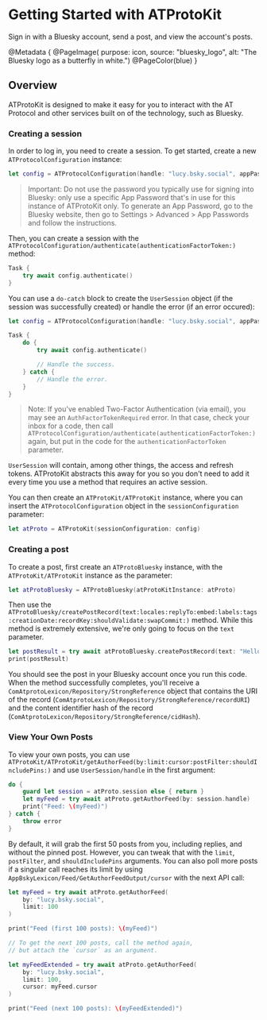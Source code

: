 # Getting Started with ATProtoKit

Sign in with a Bluesky account, send a post, and view the account's posts.

@Metadata {
    @PageImage(
        purpose: icon, 
        source: "bluesky_logo", 
        alt: "The Bluesky logo as a butterfly in white.")
    @PageColor(blue)
}

## Overview

ATProtoKit is designed to make it easy for you to interact with the AT Protocol and other services built on of the technology, such as Bluesky. 

### Creating a session

In order to log in, you need to create a session. To get started, create a new ``ATProtocolConfiguration`` instance:

```swift
let config = ATProtocolConfiguration(handle: "lucy.bsky.social", appPassword: "g8DBhaj-948uBho-Zh6c8Wl")
```
 
> Important: Do not use the password you typically use for signing into Bluesky: only use a specific App Password that's in use for this instance of ATProtoKit only. To generate an App Password, go to the Bluesky website, then go to Settings > Advanced > App Passwords and follow the instructions.

Then, you can create a session with the ``ATProtocolConfiguration/authenticate(authenticationFactorToken:)`` method:

```swift
Task {
    try await config.authenticate()
}
```

You can use a `do-catch` block to create the ``UserSession`` object (if the session was successfully created) or handle the error (if an error occured):

```swift
let config = ATProtocolConfiguration(handle: "lucy.bsky.social", appPassword: "hunter2")

Task {
    do {
        try await config.authenticate()

        // Handle the success.
    } catch {
        // Handle the error.
    }
}
```

> Note: If you've enabled Two-Factor Authentication (via email), you may see an `AuthFactorTokenRequired` error. In that case, check your inbox for a code, then call ``ATProtocolConfiguration/authenticate(authenticationFactorToken:)`` again, but put in the code for the `authenticationFactorToken` parameter.

``UserSession`` will contain, among other things, the access and refresh tokens. ATProtoKit abstracts this away for you so you don't need to add it every time you use a method that requires an active session.

You can then create an ``ATProtoKit/ATProtoKit`` instance, where you can insert the ``ATProtocolConfiguration`` object in the `sessionConfiguration` parameter:

```swift
let atProto = ATProtoKit(sessionConfiguration: config)
```

### Creating a post
To create a post, first create an ``ATProtoBluesky`` instance, with the ``ATProtoKit/ATProtoKit`` instance as the parameter:
```swift
let atProtoBluesky = ATProtoBluesky(atProtoKitInstance: atProto)
```

Then use the ``ATProtoBluesky/createPostRecord(text:locales:replyTo:embed:labels:tags:creationDate:recordKey:shouldValidate:swapCommit:)`` method. While this method is extremely extensive, we're only going to focus on the `text` parameter.

```swift
let postResult = try await atProtoBluesky.createPostRecord(text: "Hello Bluesky!")
print(postResult)
```

You should see the post in your Bluesky account once you run this code. When the method successfully completes, you'll receive a ``ComAtprotoLexicon/Repository/StrongReference`` object that contains the URI of the record (``ComAtprotoLexicon/Repository/StrongReference/recordURI``) and the content identifier hash of the record (``ComAtprotoLexicon/Repository/StrongReference/cidHash``).

### View Your Own Posts

To view your own posts, you can use ``ATProtoKit/ATProtoKit/getAuthorFeed(by:limit:cursor:postFilter:shouldIncludePins:)`` and use ``UserSession/handle`` in the first argument:

```swift
do {
    guard let session = atProto.session else { return }
    let myFeed = try await atProto.getAuthorFeed(by: session.handle)
    print("Feed: \(myFeed)")
} catch {
    throw error
}
```

By default, it will grab the first 50 posts from you, including replies, and without the pinned post. However, you can tweak that with the `limit`, `postFilter`, and `shouldIncludePins` arguments. You can also poll more posts if a singular call reaches its limit by using ``AppBskyLexicon/Feed/GetAuthorFeedOutput/cursor`` with the next API call:

```swift
let myFeed = try await atProto.getAuthorFeed(
    by: "lucy.bsky.social",
    limit: 100
)

print("Feed (first 100 posts): \(myFeed)")

// To get the next 100 posts, call the method again,
// but attach the `cursor` as an argument.

let myFeedExtended = try await atProto.getAuthorFeed(
    by: "lucy.bsky.social",
    limit: 100,
    cursor: myFeed.cursor
)

print("Feed (next 100 posts): \(myFeedExtended)")
```
